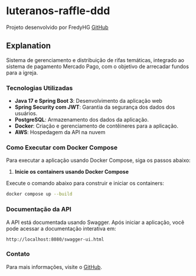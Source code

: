 # luteranos-raffle-ddd


Projeto desenvolvido por FredyHG [GitHub](https://github.com/FredyHG)

## Explanation
Sistema de gerenciamento e distribuição de rifas temáticas, integrado ao sistema de pagamento Mercado Pago, com o objetivo de arrecadar fundos para a igreja.

### Tecnologias Utilizadas
- **Java 17 e Spring Boot 3**: Desenvolvimento da aplicação web
- **Spring Security com JWT**: Garantia da segurança dos dados dos usuários.
- **PostgreSQL**: Armazenamento dos dados da aplicação.
- **Docker**: Criação e gerenciamento de contêineres para a aplicação.
- **AWS**: Hospedagem da API na nuvem


### Como Executar com Docker Compose

Para executar a aplicação usando Docker Compose, siga os passos abaixo:


1. **Inicie os containers usando Docker Compose**

Execute o comando abaixo para construir e iniciar os containers:

```sh
docker compose up --build
```

### Documentação da API

A API está documentada usando Swagger. Após iniciar a aplicação, você pode acessar a documentação interativa em:

```
http://localhost:8080/swagger-ui.html
```

### Contato

Para mais informações, visite o [GitHub](https://github.com/FredyHG).
